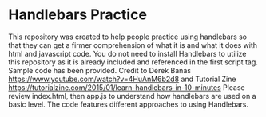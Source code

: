 # Handlebars Practice
This repository was created to help people practice using handlebars so that they can get a firmer comprehension of what it is and what it does with html and javascript code. You do not need to install Handlebars to utilize this repository as it is already included and referenced in the first script tag. 
Sample code has been provided. Credit to Derek Banas https://www.youtube.com/watch?v=4HuAnM6b2d8 and Tutorial Zine https://tutorialzine.com/2015/01/learn-handlebars-in-10-minutes
Please review index.html, then app.js to understand how handlebars are used on a basic level. 
The code features different approaches to using Handlebars.